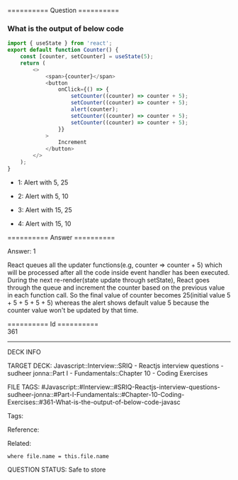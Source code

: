 ========== Question ==========  

### What is the output of below code

```javascript
import { useState } from 'react';
export default function Counter() {
    const [counter, setCounter] = useState(5);
    return (
        <>
            <span>{counter}</span>
            <button
                onClick={() => {
                    setCounter((counter) => counter + 5);
                    setCounter((counter) => counter + 5);
                    alert(counter);
                    setCounter((counter) => counter + 5);
                    setCounter((counter) => counter + 5);
                }}
            >
                Increment
            </button>
        </>
    );
}
```

-   1: Alert with 5, 25

-   2: Alert with 5, 10

-   3: Alert with 15, 25

-   4: Alert with 15, 10  

========== Answer ==========  

Answer: 1

React queues all the updater functions(e.g, counter => counter + 5) which will
be processed after all the code inside event handler has been executed. During
the next re-render(state update through setState), React goes through the queue
and increment the counter based on the previous value in each function call. So
the final value of counter becomes 25(initial value 5 + 5 + 5 + 5 + 5) whereas
the alert shows default value 5 because the counter value won't be updated by
that time.

========== Id ==========  
361

---

DECK INFO

TARGET DECK: Javascript::Interview::SRIQ - Reactjs interview questions - sudheer jonna::Part I - Fundamentals::Chapter 10 - Coding Exercises

FILE TAGS: #Javascript::#Interview::#SRIQ-Reactjs-interview-questions-sudheer-jonna::#Part-I-Fundamentals::#Chapter-10-Coding-Exercises::#361-What-is-the-output-of-below-code-javasc

Tags:

Reference:

Related:

```dataview
where file.name = this.file.name
```
QUESTION STATUS: Safe to store
